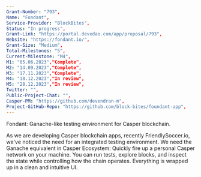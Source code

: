```yaml
---
Grant-Number: "793",
Name: "Fondant",
Service-Provider: "BlockBites",
Status: "In progress",
Grant-Link: "https://portal.devxdao.com/app/proposal/793",
Website: "https://fondant.io/",
Grant-Size: "Medium",
Total-Milestones: "5",
Current-Milestone: "M4",
M1: "05.06.2023","Complete",
M2: "14.09.2023","Complete",
M3: "17.11.2023","Complete",
M4: "18.12.2023","In review",
M5: "28.12.2023","In review",
Twitter: "",
Public-Project-Chat: "",
Casper-PM: "https://github.com/devendran-m",
Project-GitHub-Repo: "https://github.com/block-bites/foundant-app",
---
```

<!--lang:en--> 
Fondant: Ganache-like testing environment for Casper blockchain.

As we are developing Casper blockchain apps, recently FriendlySoccer.io, we've noticed the need for an integrated testing environment. We need the Ganache
equivalent in Casper Ecosystem: Quickly fire up a personal Casper network on your machine. You can run tests, explore blocks, and inspect the state while
controlling how the chain operates. Everything is wrapped up in a clean and intuitive UI.
<!--lang:es--] 
<!--lang:fr--] 
<!--lang:pl--] 
<!--lang:uk--] 
[!--lang:*-->  
